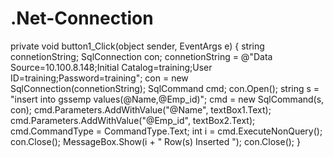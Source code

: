# .Net-Connection

private void button1_Click(object sender, EventArgs e)
        {
            string connetionString;
            SqlConnection con;
            connetionString = @"Data Source=10.100.8.148;Initial Catalog=training;User ID=training;Password=training";
            con = new SqlConnection(connetionString);
            SqlCommand cmd;
            con.Open();
            string s = "insert into gssemp values(@Name,@Emp_id)";
            cmd = new SqlCommand(s, con);
            cmd.Parameters.AddWithValue("@Name", textBox1.Text);
            cmd.Parameters.AddWithValue("@Emp_id", textBox2.Text);
            cmd.CommandType = CommandType.Text;
            int i = cmd.ExecuteNonQuery();
            con.Close();
            MessageBox.Show(i + " Row(s) Inserted ");
            con.Close();
        }

